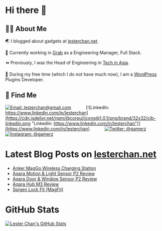 # Hi there 👋

## 👨‍💻 About Me

🌏 I blogged about gadgets at [lesterchan.net](https://lesterchan.net).

🥞 Currently working in [Grab](https://grab.com) as a Engineering Manager, Full Stack.

⏪ Previously, I was the Head of Engineering in [Tech in Asia](https://www.techinasia.com).

🔌 During my free time (which I do not have much now), I am a [WordPress](https://wordpress.org) Plugins Developer.

## 🔎 Find Me

[![Email: lesterchan@gmail.com](https://cdn.jsdelivr.net/npm/@coreui/icons@1.0.1/png/brand/32x32/cib-gmail.png "Email: lesterchan@gmail.com")](mailto:lesterchan@gmail.com)
&nbsp;&nbsp;&nbsp;&nbsp;&nbsp;&nbsp;&nbsp;&nbsp;&nbsp;&nbsp;
[![LinkedIn: https://www.linkedin.com/in/lesterchan](https://cdn.jsdelivr.net/npm/@coreui/icons@1.0.1/png/brand/32x32/cib-linkedin.png "LinkedIn: https://www.linkedin.com/in/lesterchan")](https://www.linkedin.com/in/lesterchan)
&nbsp;&nbsp;&nbsp;&nbsp;&nbsp;&nbsp;&nbsp;&nbsp;&nbsp;&nbsp;
[![Twitter: @gamerz](https://cdn.jsdelivr.net/npm/@coreui/icons@1.0.1/png/brand/32x32/cib-twitter.png "Twitter: @gamerz")](https://twitter.com/gamerz)
&nbsp;&nbsp;&nbsp;&nbsp;&nbsp;&nbsp;&nbsp;&nbsp;&nbsp;&nbsp;
[![Instagram: @gamerz](https://cdn.jsdelivr.net/npm/@coreui/icons@1.0.1/png/brand/32x32/cib-instagram.png "Instagram: @gamerz")](https://instagram.com/gamerz)

# Latest Blog Posts on [lesterchan.net](https://lesterchan.net)

<!-- BLOG-POST-LIST:START -->
- [Anker MagGo Wireless Charging Station](https://lesterchan.net/blog/2024/06/03/anker-maggo-wireless-charging-station/)
- [Aqara Motion &amp; Light Sensor P2 Review](https://lesterchan.net/blog/2024/05/27/aqara-motion-light-sensor-p2-review/)
- [Aqara Door &amp; Window Sensor P2 Review](https://lesterchan.net/blog/2024/05/20/aqara-door-window-sensor-p2-review/)
- [Aqara Hub M3 Review](https://lesterchan.net/blog/2024/05/13/aqara-hub-m3-review/)
- [Spigen Lock Fit &lpar;MagFit&rpar;](https://lesterchan.net/blog/2024/05/07/spigen-lock-fit-magfit/)
<!-- BLOG-POST-LIST:END -->

# GitHub Stats

[![Lester Chan's GitHub Stats](https://github-readme-stats.vercel.app/api?username=lesterchan&show_icons=true&theme=transparent&private=true&include_all_commits=true "Lester Chan's GitHub Stats")](https://github.com/lesterchan)
